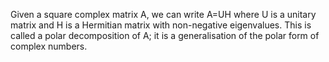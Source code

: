 Given a square complex matrix A, we can write A=UH where U is a unitary
matrix and H is a Hermitian matrix with non-negative eigenvalues. This
is called a polar decomposition of A; it is a generalisation of the
polar form of complex numbers.
